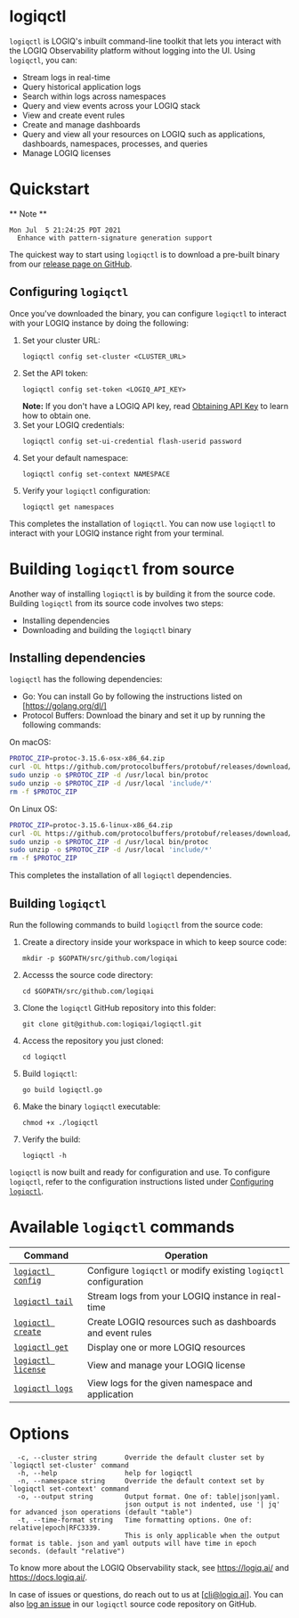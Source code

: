 # logiqctl

`logiqctl` is LOGIQ's inbuilt command-line toolkit that lets you interact with the LOGIQ Observability platform without logging into the UI. Using `logiqctl`, you can:

- Stream logs in real-time
- Query historical application logs
- Search within logs across namespaces
- Query and view events across your LOGIQ stack
- View and create event rules
- Create and manage dashboards
- Query and view all your resources on LOGIQ such as applications, dashboards, namespaces, processes, and queries
- Manage LOGIQ licenses

# Quickstart

** Note **
```
Mon Jul  5 21:24:25 PDT 2021
  Enhance with pattern-signature generation support
```

The quickest way to start using `logiqctl` is to download a pre-built binary from our [release page on GitHub](https://github.com/logiqai/logiqctl/releases). 

## Configuring `logiqctl`

Once you've downloaded the binary, you can configure `logiqctl` to interact with your LOGIQ instance by doing the following:
1. Set your cluster URL:
    ```
    logiqctl config set-cluster <CLUSTER_URL>
    ```
1. Set the API token:
    ```
    logiqctl config set-token <LOGIQ_API_KEY>
    ```
    **Note:** If you don't have a LOGIQ API key, read [Obtaining API Key](https://docs.logiq.ai/vewing-logs/logiqctl/obtaining-api-key) to learn how to obtain one. 
1. Set your LOGIQ credentials:
    ```
    logiqctl config set-ui-credential flash-userid password
    ```
1. Set your default namespace:
    ```
    logiqctl config set-context NAMESPACE
    ```
1. Verify your `logiqctl` configuration:
    ```
    logiqctl get namespaces
    ```
This completes the installation of `logiqctl`. You can now use `logiqctl` to interact with your LOGIQ instance right from your terminal. 

# Building `logiqctl` from source

Another way of installing `logiqctl` is by building it from the source code. Building `logiqctl` from its source code involves two steps:
- Installing dependencies
- Downloading and building the `logiqctl` binary

## Installing dependencies

`logiqctl` has the following dependencies:
- Go: You can install Go by following the instructions listed on [https://golang.org/dl/]
- Protocol Buffers: Download the binary and set it up by running the following commands:

On macOS:

```bash
PROTOC_ZIP=protoc-3.15.6-osx-x86_64.zip
curl -OL https://github.com/protocolbuffers/protobuf/releases/download/v3.15.6/$PROTOC_ZIP
sudo unzip -o $PROTOC_ZIP -d /usr/local bin/protoc
sudo unzip -o $PROTOC_ZIP -d /usr/local 'include/*'
rm -f $PROTOC_ZIP
```

On Linux OS:
   
```bash
PROTOC_ZIP=protoc-3.15.6-linux-x86_64.zip
curl -OL https://github.com/protocolbuffers/protobuf/releases/download/v3.15.6/$PROTOC_ZIP
sudo unzip -o $PROTOC_ZIP -d /usr/local bin/protoc
sudo unzip -o $PROTOC_ZIP -d /usr/local 'include/*'
rm -f $PROTOC_ZIP

```

This completes the installation of all `logiqctl` dependencies. 

## Building `logiqctl`

Run the following commands to build `logiqctl` from the source code:
1. Create a directory inside your workspace in which to keep source code:
    ```
    mkdir -p $GOPATH/src/github.com/logiqai
    ```
1. Accesss the source code directory:
    ```
    cd $GOPATH/src/github.com/logiqai
    ```
1. Clone the `logiqctl` GitHub repository into this folder:
    ```
    git clone git@github.com:logiqai/logiqctl.git
    ```
1. Access the repository you just cloned:
    ```
    cd logiqctl
    ```
1. Build `logiqctl`:
    ```
    go build logiqctl.go
    ```
1. Make the binary `logiqctl` executable:
    ```
    chmod +x ./logiqctl
    ```
1. Verify the build:
    ```
    logiqctl -h
    ```

`logiqctl` is now built and ready for configuration and use. To configure `logiqctl`, refer to the configuration instructions listed under [Configuring `logiqctl`](#configuring-logiqctl). 

# Available `logiqctl` commands

| Command | Operation |
|---|---|
| [`logiqctl config`](docs/logiqctl_config.md) | Configure `logiqctl` or modify existing `logiqctl` configuration |
| [`logiqctl tail`](docs/logiqctl_tail.md) | Stream logs from your LOGIQ instance in real-time |
| [`logiqctl create`](docs/logiqctl_create.md) | Create LOGIQ resources such as dashboards and event rules |
| [`logiqctl get`](docs/logiqctl_get.md) | Display one or more LOGIQ resources |
| [`logiqctl license`](docs/logiqctl_license.md) | View and manage your LOGIQ license |
| [`logiqctl logs`](docs/logiqctl_logs.md) | View logs for the given namespace and application |

# Options

```
  -c, --cluster string       Override the default cluster set by `logiqctl set-cluster' command
  -h, --help                 help for logiqctl
  -n, --namespace string     Override the default context set by `logiqctl set-context' command
  -o, --output string        Output format. One of: table|json|yaml. 
                             json output is not indented, use '| jq' for advanced json operations (default "table")
  -t, --time-format string   Time formatting options. One of: relative|epoch|RFC3339. 
                             This is only applicable when the output format is table. json and yaml outputs will have time in epoch seconds. (default "relative")
```

To know more about the LOGIQ Observability stack, see https://logiq.ai/ and https://docs.logiq.ai/. 

In case of issues or questions, do reach out to us at [cli@logiq.ai]. You can also [log an issue](https://github.com/logiqai/logiqctl/issues/new) in our `logiqctl` source code repository on GitHub. 
